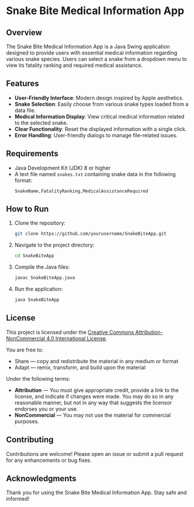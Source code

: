 # Snake Bite Medical Information App

## Overview
The Snake Bite Medical Information App is a Java Swing application designed to provide users with essential medical information regarding various snake species. Users can select a snake from a dropdown menu to view its fatality ranking and required medical assistance.

## Features
- **User-Friendly Interface**: Modern design inspired by Apple aesthetics.
- **Snake Selection**: Easily choose from various snake types loaded from a data file.
- **Medical Information Display**: View critical medical information related to the selected snake.
- **Clear Functionality**: Reset the displayed information with a single click.
- **Error Handling**: User-friendly dialogs to manage file-related issues.

## Requirements
- Java Development Kit (JDK) 8 or higher
- A text file named `snakes.txt` containing snake data in the following format:
  ```
  SnakeName,FatalityRanking,MedicalAssistanceRequired
  ```

## How to Run
1. Clone the repository:
   ```bash
   git clone https://github.com/yourusername/SnakeBiteApp.git
   ```
2. Navigate to the project directory:
   ```bash
   cd SnakeBiteApp
   ```
3. Compile the Java files:
   ```bash
   javac SnakeBiteApp.java
   ```
4. Run the application:
   ```bash
   java SnakeBiteApp
   ```

## License
This project is licensed under the [Creative Commons Attribution-NonCommercial 4.0 International License](https://creativecommons.org/licenses/by-nc/4.0/). 

You are free to:
- Share — copy and redistribute the material in any medium or format
- Adapt — remix, transform, and build upon the material

Under the following terms:
- **Attribution** — You must give appropriate credit, provide a link to the license, and indicate if changes were made. You may do so in any reasonable manner, but not in any way that suggests the licensor endorses you or your use.
- **NonCommercial** — You may not use the material for commercial purposes.

## Contributing
Contributions are welcome! Please open an issue or submit a pull request for any enhancements or bug fixes.

## Acknowledgments
Thank you for using the Snake Bite Medical Information App. Stay safe and informed!
